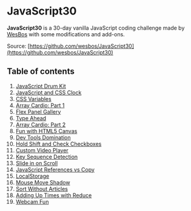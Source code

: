 # JavaScript30

**JavaScript30** is a 30-day vanilla JavaScript coding challenge made by [WesBos](https://github.com/wesbos) with some modifications and add-ons.

Source: [https://github.com/wesbos/JavaScript30](https://github.com/wesbos/JavaScript30)

## Table of contents

1. [JavaScript Drum Kit](01-js-drum-kit/)
2. [JavaScript and CSS Clock](02-js-and-css-clock/)
3. [CSS Variables](03-css-variables/)
4. [Array Cardio: Part 1](04-array-cardio-1/)
5. [Flex Panel Gallery](05-flex-panel-gallery/)
6. [Type Ahead](06-type-ahead/)
7. [Array Cardio: Part 2](07-array-cardio-2/)
8. [Fun with HTML5 Canvas](08-fun-with-html5-canvas/)
9. [Dev Tools Domination](09-dev-tools-domination/)
10. [Hold Shift and Check Checkboxes](10-hold-shift-and-check-checkboxes/)
11. [Custom Video Player](11-custom-video-player/)
12. [Key Sequence Detection](12-key-sequence-detection/)
13. [Slide in on Scroll](13-slide-in-on-scroll/)
14. [JavaScript References vs Copy](14-javascript-references-vs-copying/)
15. [LocalStorage](15-localstorage/)
16. [Mouse Move Shadow](16-mouse-move-shadow/)
17. [Sort Without Articles](17-sort-without-articles/)
18. [Adding Up Times with Reduce](18-adding-up-times-with-reduce/)
19. [Webcam Fun](19-webcam-fun/)
